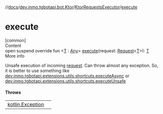 //[docs](../../../index.md)/[dev.inmo.tgbotapi.bot.Ktor](../index.md)/[KtorRequestsExecutor](index.md)/[execute](execute.md)



# execute  
[common]  
Content  
open suspend override fun <[T](execute.md) : [Any](https://kotlinlang.org/api/latest/jvm/stdlib/kotlin/-any/index.html)> [execute](execute.md)(request: [Request](../../dev.inmo.tgbotapi.requests.abstracts/-request/index.md)<[T](execute.md)>): [T](execute.md)  
More info  


Unsafe execution of incoming [request](execute.md). Can throw almost any exception. So, it is better to use something like [dev.inmo.tgbotapi.extensions.utils.shortcuts.executeAsync](../../dev.inmo.tgbotapi.extensions.utils.shortcuts/execute-async.md) or [dev.inmo.tgbotapi.extensions.utils.shortcuts.executeUnsafe](../../dev.inmo.tgbotapi.extensions.utils.shortcuts/execute-unsafe.md)



#### Throws  
  
| | |
|---|---|
| <a name="dev.inmo.tgbotapi.bot.Ktor/KtorRequestsExecutor/execute/#dev.inmo.tgbotapi.requests.abstracts.Request[TypeParam(bounds=[kotlin.Any])]/PointingToDeclaration/"></a>[kotlin.Exception](https://kotlinlang.org/api/latest/jvm/stdlib/kotlin/-exception/index.html)| <a name="dev.inmo.tgbotapi.bot.Ktor/KtorRequestsExecutor/execute/#dev.inmo.tgbotapi.requests.abstracts.Request[TypeParam(bounds=[kotlin.Any])]/PointingToDeclaration/"></a>|
  



